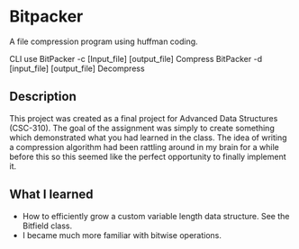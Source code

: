 # Bitpacker

A file compression program using huffman coding.

CLI use
BitPacker -c [Input_file] [output_file]     Compress
BitPacker -d [input_file] [output_file]     Decompress

## Description
This project was created as a final project for Advanced Data Structures (CSC-310). The goal of the assignment was simply to create something which demonstrated what you had learned in the class. The idea of writing a compression algorithm had been rattling around in my brain for a while before this so this seemed like the perfect opportunity to finally implement it. 

## What I learned
* How to efficiently grow a custom variable length data structure. See the Bitfield class.
* I became much more familiar with bitwise operations. 

